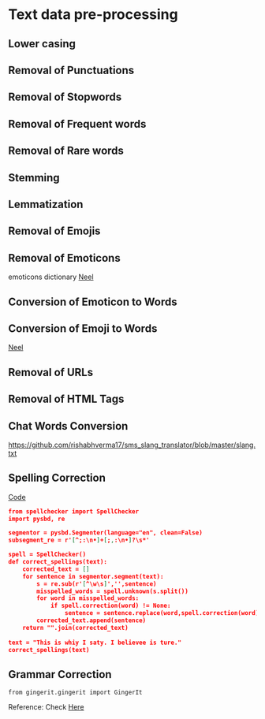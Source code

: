 # Text data pre-processing 

## Lower casing

## Removal of Punctuations

## Removal of Stopwords

## Removal of Frequent words 

## Removal of Rare words

## Stemming

## Lemmatization

## Removal of Emojis

## Removal of Emoticons

emoticons dictionary [Neel](https://github.com/NeelShah18/emot/blob/master/emot/emo_unicode.py)

## Conversion of Emoticon to Words 

## Conversion of Emoji to Words 

[Neel](https://github.com/NeelShah18/emot/blob/master/emot/emo_unicode.py)

## Removal of URLs

## Removal of HTML Tags

## Chat Words Conversion

https://github.com/rishabhverma17/sms_slang_translator/blob/master/slang.txt

## Spelling Correction

[Code](https://norvig.com/spell-correct.html)
```json
from spellchecker import SpellChecker
import pysbd, re

segmentor = pysbd.Segmenter(language="en", clean=False)
subsegment_re = r'[^;:\n•]+[;,:\n•]?\s*'

spell = SpellChecker()
def correct_spellings(text):
    corrected_text = []
    for sentence in segmentor.segment(text):
        s = re.sub(r'[^\w\s]','',sentence)
        misspelled_words = spell.unknown(s.split())
        for word in misspelled_words:
            if spell.correction(word) != None:
                sentence = sentence.replace(word,spell.correction(word))
        corrected_text.append(sentence)
    return "".join(corrected_text)
        
text = "This is whiy I saty. I believee is ture."
correct_spellings(text)
```

## Grammar Correction

`from gingerit.gingerit import GingerIt`

Reference: Check [Here](https://www.kaggle.com/code/sudalairajkumar/getting-started-with-text-preprocessing#Conversion-of-Emoticon-to-Words)
